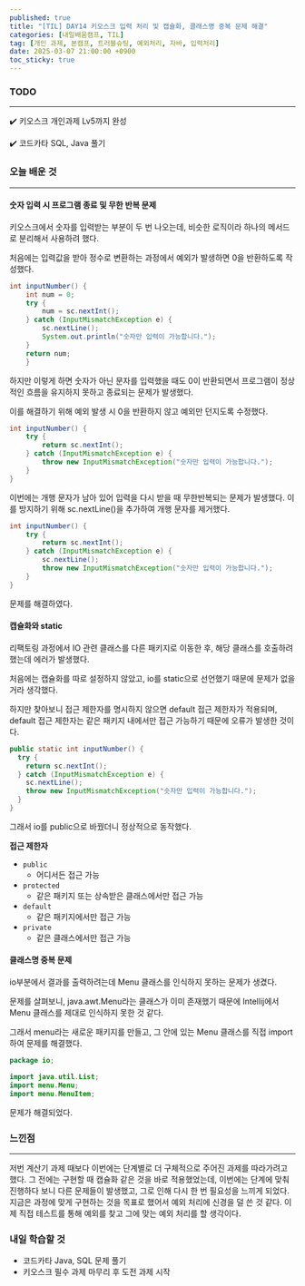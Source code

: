 ```yaml
---
published: true
title: "[TIL] DAY14 키오스크 입력 처리 및 캡슐화, 클래스명 중복 문제 해결"
categories: [내일배움캠프, TIL]
tag: [개인 과제, 본캠프, 트러블슈팅, 예외처리, 자바, 입력처리]
date: 2025-03-07 21:00:00 +0900
toc_sticky: true
---
```

### TODO
***
✔️ 키오스크 개인과제 Lv5까지 완성

✔️ 코드카타 SQL, Java 풀기

### 오늘 배운 것
***
#### 숫자 입력 시 프로그램 종료 및 무한 반복 문제

키오스크에서 숫자를 입력받는 부분이 두 번 나오는데, 비슷한 로직이라 하나의 메서드로 분리해서 사용하려 했다.

처음에는 입력값을 받아 정수로 변환하는 과정에서 예외가 발생하면 0을 반환하도록 작성했다.

```java
int inputNumber() {
    int num = 0;
    try {
        num = sc.nextInt();
    } catch (InputMismatchException e) {
        sc.nextLine();
        System.out.println("숫자만 입력이 가능합니다.");
    }
    return num;
    }
```

하지만 이렇게 하면 숫자가 아닌 문자를 입력했을 때도 0이 반환되면서 프로그램이 정상적인 흐름을 유지하지 못하고 종료되는 문제가 발생했다.

이를 해결하기 위해 예외 발생 시 0을 반환하지 않고 예외만 던지도록 수정했다.

```java
int inputNumber() {
    try {
        return sc.nextInt();
    } catch (InputMismatchException e) {
        throw new InputMismatchException("숫자만 입력이 가능합니다.");
    }
}
```

이번에는 개행 문자가 남아 있어 입력을 다시 받을 때 무한반복되는 문제가 발생했다. 이를 방지하기 위해 sc.nextLine()을 추가하여 개행 문자를 제거했다.

```java
int inputNumber() {
    try {
        return sc.nextInt();
    } catch (InputMismatchException e) {
        sc.nextLine();
        throw new InputMismatchException("숫자만 입력이 가능합니다.");
    }
}
```

문제를 해결하였다.

#### 캡슐화와 static
리팩토링 과정에서 IO 관련 클래스를 다른 패키지로 이동한 후, 해당 클래스를 호출하려 했는데 에러가 발생했다.

처음에는 캡슐화를 따로 설정하지 않았고, io를 static으로 선언했기 때문에 문제가 없을 거라 생각했다.

하지만 찾아보니 접근 제한자를 명시하지 않으면 default 접근 제한자가 적용되며, default 접근 제한자는 같은 패키지 내에서만 접근 가능하기 때문에 오류가 발생한 것이다.

```java
public static int inputNumber() {
  try {
    return sc.nextInt();
  } catch (InputMismatchException e) {
    sc.nextLine();
    throw new InputMismatchException("숫자만 입력이 가능합니다.");
  }
}
```

그래서 io를 public으로 바꿨더니 정상적으로 동작했다.

**접근 제한자**
- `public`
  - 어디서든 접근 가능
- `protected`
  - 같은 패키지 또는 상속받은 클래스에서만 접근 가능
- `default`
  - 같은 패키지에서만 접근 가능
- `private`
  - 같은 클래스에서만 접근 가능

#### 클래스명 중복 문제
io부분에서 결과를 출력하려는데 Menu 클래스를 인식하지 못하는 문제가 생겼다. 

문제를 살펴보니, java.awt.Menu라는 클래스가 이미 존재했기 때문에 Intellij에서 Menu 클래스를 제대로 인식하지 못한 것 같다.

그래서 menu라는 새로운 패키지를 만들고, 그 안에 있는 Menu 클래스를 직접 import하여 문제를 해결했다.

```java
package io;

import java.util.List;
import menu.Menu;
import menu.MenuItem;
```

문제가 해결되었다.

### 느낀점
***
저번 계산기 과제 때보다 이번에는 단계별로 더 구체적으로 주어진 과제를 따라가려고 했다. 그 전에는 구현할 때 캡슐화 같은 것을 바로 적용했었는데, 이번에는 단계에 맞춰 진행하다 보니 다른 문제들이 발생했고, 그로 인해 다시 한 번 필요성을 느끼게 되었다. 지금은 과정에 맞게 구현하는 것을 목표로 했어서 예외 처리에 신경을 덜 쓴 것 같다. 이제 직접 테스트를 통해 예외를 찾고 그에 맞는 예외 처리를 할 생각이다.

### 내일 학습할 것
- 코드카타 Java, SQL 문제 풀기
- 키오스크 필수 과제 마무리 후 도전 과제 시작
